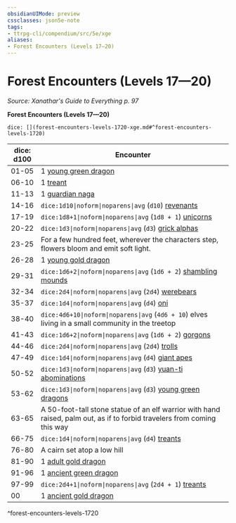 ```yaml
---
obsidianUIMode: preview
cssclasses: json5e-note
tags:
- ttrpg-cli/compendium/src/5e/xge
aliases:
- Forest Encounters (Levels 17—20)
---
```

# Forest Encounters (Levels 17—20)
*Source: Xanathar's Guide to Everything p. 97* 

**Forest Encounters (Levels 17—20)**

`dice: [](forest-encounters-levels-1720-xge.md#^forest-encounters-levels-1720)`

| dice: d100 | Encounter |
|------------|-----------|
| 01-05 | 1 [young green dragon](/3-Mechanics/CLI/bestiary/dragon/young-green-dragon-xmm.md) |
| 06-10 | 1 [treant](/3-Mechanics/CLI/bestiary/plant/treant-xmm.md) |
| 11-13 | 1 [guardian naga](/3-Mechanics/CLI/bestiary/celestial/guardian-naga-xmm.md) |
| 14-16 | `dice:1d10\|noform\|noparens\|avg` (`d10`) [revenants](/3-Mechanics/CLI/bestiary/undead/revenant-xmm.md) |
| 17-19 | `dice:1d8+1\|noform\|noparens\|avg` (`1d8 + 1`) [unicorns](/3-Mechanics/CLI/bestiary/celestial/unicorn-xmm.md) |
| 20-22 | `dice:1d3\|noform\|noparens\|avg` (`d3`) [grick alphas](/3-Mechanics/CLI/bestiary/aberration/grick-ancient-xmm.md) |
| 23-25 | For a few hundred feet, wherever the characters step, flowers bloom and emit soft light. |
| 26-28 | 1 [young gold dragon](/3-Mechanics/CLI/bestiary/dragon/young-gold-dragon-xmm.md) |
| 29-31 | `dice:1d6+2\|noform\|noparens\|avg` (`1d6 + 2`) [shambling mounds](/3-Mechanics/CLI/bestiary/plant/shambling-mound-xmm.md) |
| 32-34 | `dice:2d4\|noform\|noparens\|avg` (`2d4`) [werebears](/3-Mechanics/CLI/bestiary/monstrosity/werebear-xmm.md) |
| 35-37 | `dice:1d4\|noform\|noparens\|avg` (`d4`) [oni](/3-Mechanics/CLI/bestiary/fiend/oni-xmm.md) |
| 38-40 | `dice:4d6+10\|noform\|noparens\|avg` (`4d6 + 10`) elves living in a small community in the treetop |
| 41-43 | `dice:1d6+2\|noform\|noparens\|avg` (`1d6 + 2`) [gorgons](/3-Mechanics/CLI/bestiary/construct/gorgon-xmm.md) |
| 44-46 | `dice:2d4\|noform\|noparens\|avg` (`2d4`) [trolls](/3-Mechanics/CLI/bestiary/giant/troll-xmm.md) |
| 47-49 | `dice:1d4\|noform\|noparens\|avg` (`d4`) [giant apes](/3-Mechanics/CLI/bestiary/beast/giant-ape-xmm.md) |
| 50-52 | `dice:1d3\|noform\|noparens\|avg` (`d3`) [yuan-ti abominations](/3-Mechanics/CLI/bestiary/monstrosity/yuan-ti-abomination-xmm.md) |
| 53-62 | `dice:1d3\|noform\|noparens\|avg` (`d3`) [young green dragons](/3-Mechanics/CLI/bestiary/dragon/young-green-dragon-xmm.md) |
| 63-65 | A 50-foot-tall stone statue of an elf warrior with hand raised, palm out, as if to forbid travelers from coming this way |
| 66-75 | `dice:1d4\|noform\|noparens\|avg` (`d4`) [treants](/3-Mechanics/CLI/bestiary/plant/treant-xmm.md) |
| 76-80 | A cairn set atop a low hill |
| 81-90 | 1 [adult gold dragon](/3-Mechanics/CLI/bestiary/dragon/adult-gold-dragon-xmm.md) |
| 91-96 | 1 [ancient green dragon](/3-Mechanics/CLI/bestiary/dragon/ancient-green-dragon-xmm.md) |
| 97-99 | `dice:2d4+1\|noform\|noparens\|avg` (`2d4 + 1`) [treants](/3-Mechanics/CLI/bestiary/plant/treant-xmm.md) |
| 00 | 1 [ancient gold dragon](/3-Mechanics/CLI/bestiary/dragon/ancient-gold-dragon-xmm.md) |
^forest-encounters-levels-1720